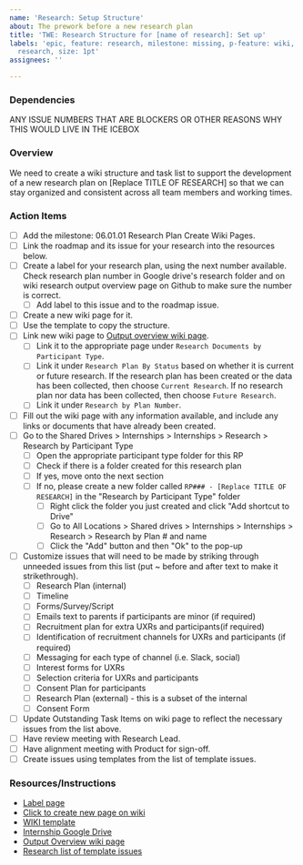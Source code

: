 ```yaml
---
name: 'Research: Setup Structure'
about: The prework before a new research plan
title: 'TWE: Research Structure for [name of research]: Set up'
labels: 'epic, feature: research, milestone: missing, p-feature: wiki, role: UI/UX
  research, size: 1pt'
assignees: ''

---
```


### Dependencies
ANY ISSUE NUMBERS THAT ARE BLOCKERS OR OTHER REASONS WHY THIS WOULD LIVE IN THE ICEBOX

### Overview
We need to create a wiki structure and task list to support the development of a new research plan on [Replace TITLE OF RESEARCH] so that we can stay organized and consistent across all team members and working times.

### Action Items
- [ ] Add the milestone: 06.01.01 Research Plan Create Wiki Pages.
- [ ] Link the roadmap and its issue for your research into the resources below.
- [ ] Create a label for your research plan, using the next number available. Check research plan number in Google drive's research folder and on wiki research output overview page on Github to make sure the number is correct.
    - [ ] Add label to this issue and to the roadmap issue.
- [ ] Create a new wiki page for it.
- [ ] Use the template to copy the structure.
- [ ] Link new wiki page to [Output overview wiki page](https://github.com/hackforla/internship/wiki/Research-Output-Overview).
    - [ ] Link it to the appropriate page under `Research Documents by Participant Type`.
    - [ ] Link it under `Research Plan By Status` based on whether it is current or future research. If the research plan has been created or the data has been collected, then choose `Current Research`. If no research plan nor data has been collected, then choose `Future Research`.
    - [ ] Link it under `Research by Plan Number`.
- [ ] Fill out the wiki page with any information available, and include any links or documents that have already been created.
- [ ] Go to the Shared Drives > Internships > Internships > Research > Research by Participant Type
    - [ ] Open the appropriate participant type folder for this RP
    - [ ] Check if there is a folder created for this research plan
    - [ ] If yes, move onto the next section
    - [ ] If no, please create a new folder called `RP### - [Replace TITLE OF RESEARCH]` in the "Research by Participant Type" folder
        - [ ] Right click the folder you just created and click "Add shortcut to Drive"
        - [ ] Go to All Locations > Shared drives > Internships > Internships > Research > Research by Plan # and name
        - [ ] Click the "Add" button and then "Ok" to the pop-up
- [ ] Customize issues that will need to be made by striking through unneeded issues from this list (put ~ before and after text to make it strikethrough).
    - [ ] Research Plan (internal)
    - [ ] Timeline
    - [ ] Forms/Survey/Script
    - [ ] Emails text to parents if participants are minor (if required) 
    - [ ] Recruitment plan for extra UXRs and participants(if required)
    - [ ] Identification of recruitment channels for UXRs and participants (if required)
    - [ ] Messaging for each type of channel (i.e. Slack, social)
    - [ ] Interest forms for UXRs
    - [ ] Selection criteria for UXRs and participants
    - [ ] Consent Plan for participants
    - [ ] Research Plan (external) - this is a subset of the internal
    - [ ] Consent Form
- [ ] Update Outstanding Task Items on wiki page to reflect the necessary issues from the list above.
- [ ] Have review meeting with Research Lead.
- [ ] Have alignment meeting with Product for sign-off.
- [ ] Create issues using templates from the list of template issues.

### Resources/Instructions
- [Label page](https://github.com/hackforla/internship/labels?q=RP)
- [Click to create new page on wiki](https://github.com/hackforla/internship/wiki/_new)
- [WIKI template](https://github.com/hackforla/internship/wiki/research-wiki-template)
- [Internship Google Drive](https://drive.google.com/drive/folders/0ACgRrPVkhnrvUk9PVA)
- [Output Overview wiki page](https://github.com/hackforla/internship/wiki/Research-Output-Overview)
- [Research list of template issues](https://github.com/hackforla/internship/wiki/UX-Research-Guides-Templates#template-issues)
